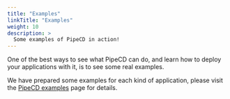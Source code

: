```yaml
---
title: "Examples"
linkTitle: "Examples"
weight: 10
description: >
  Some examples of PipeCD in action!
---
```


One of the best ways to see what PipeCD can do, and learn how to deploy your applications with it, is to see some real examples.

We have prepared some examples for each kind of application, please visit the [PipeCD examples](/docs/examples/) page for details.
